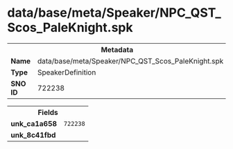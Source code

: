 <h1>data/base/meta/Speaker/NPC_QST_Scos_PaleKnight.spk</h1><table><tr><th colspan="100%">Metadata</th></tr><tr><td><b>Name</b></td><td>data/base/meta/Speaker/NPC_QST_Scos_PaleKnight.spk</td></tr><tr><td><b>Type</b></td><td>SpeakerDefinition</td></tr><tr><td><b>SNO ID</b></td><td>722238</td></tr></table>

<table><tr><th colspan="100%">Fields</th></tr><tr><td><b>unk_ca1a658</b></td><td><code>722238</code></td></tr><tr><td><b>unk_8c41fbd</b></td><td></td></tr></table>

